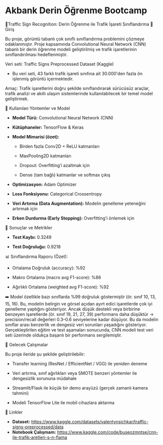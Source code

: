 # Akbank Derin Öğrenme Bootcamp

🛑Traffic Sign Recognition: Derin Öğrenme ile Trafik İşareti Sınıflandırma
🔹 Giriş

Bu proje, görüntü tabanlı çok sınıflı sınıflandırma problemini çözmeye odaklanmıştır. Proje kapsamında Convolutional Neural Network (CNN) tabanlı bir derin öğrenme modeli geliştirilmiş ve trafik işaretlerinin sınıflandırılması hedeflenmiştir.

Veri seti: Traffic Signs Preprocessed Dataset (Kaggle)
   * Bu veri seti, 43 farklı trafik işareti sınıfına ait 30.000'den fazla ön işlenmiş görüntü içermektedir.

Amaç: Trafik işaretlerini doğru şekilde sınıflandırarak sürücüsüz araçlar, trafik analizi ve akıllı ulaşım sistemlerinde kullanılabilecek bir temel model geliştirmek. 

🔹 Kullanılan Yöntemler ve Model

- **Model Türü:** Convolutional Neural Network (CNN)

- **Kütüphaneler:** TensorFlow & Keras

- **Model Mimarisi (özet):**

  * Birden fazla Conv2D + ReLU katmanları

  * MaxPooling2D katmanları

  * Dropout: Overfitting’i azaltmak için

  * Dense (tam bağlı) katmanlar ve softmax çıkış

- **Optimizasyon:** Adam Optimizer

- **Loss Fonksiyonu:** Categorical Crossentropy

- **Veri Artırma (Data Augmentation):** Modelin genelleme yeteneğini artırmak için

- **Erken Durdurma (Early Stopping):** Overfitting'i önlemek için

🔹 Sonuçlar ve Metrikler

- **Test Kaybı:** 0.3249

- **Test Doğruluğu:** 0.9218

📊 Sınıflandırma Raporu (Özet):

- Ortalama Doğruluk (accuracy): %92

- Makro Ortalama (macro avg F1-score): %86

- Ağırlıklı Ortalama (weighted avg F1-score): %92

➡️ Model özellikle bazı sınıflarda %99 doğruluk göstermiştir (ör. sınıf 10, 13, 15, 16). Bu, modelin belirgin ve görsel açıdan ayırt edici işaretlerde çok iyi genelleme yaptığını gösteriyor. Ancak düşük destekli veya birbirine benzeyen işaretlerde (ör. sınıf 19, 21, 27, 39) performans daha düşüktür -> precision/recall değerleri 0.3–0.6 seviyelerine kadar düşüyor. Bu da modelin sınıflar arası benzerlik ve dengesiz veri sorunları yaşadığını gösteriyor.
Gerçekleştirilen eğitim ve test aşamaları sonucunda, CNN modeli test veri seti üzerinde oldukça başarılı bir performans sergilemiştir.

🔹 Gelecek Çalışmalar

Bu proje ileride şu şekilde geliştirilebilir:
 - Transfer learning (ResNet / EfficientNet / VGG) ile yeniden deneme

 - Veri artırma, sınıf ağırlıkları veya SMOTE benzeri yöntemler ile dengesizlik sorununa müdahale

 - Streamlit/Flask ile küçük bir demo arayüzü (gerçek zamanlı kamera tahmini)

 - Modeli TensorFlow Lite ile mobil cihazlara aktarma

🔹 Linkler
- **Dataset:** https://www.kaggle.com/datasets/valentynsichkar/traffic-signs-preprocessed/data
- **Notebook Çalışmam:** https://www.kaggle.com/code/buseozmntse/cnn-ile-trafik-aretleri-s-n-flama


